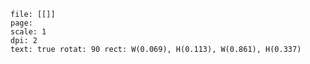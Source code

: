 ```slide-note 
file: [[]]
page: 
scale: 1
dpi: 2 
text: true rotat: 90 rect: W(0.069), H(0.113), W(0.861), H(0.337)
```